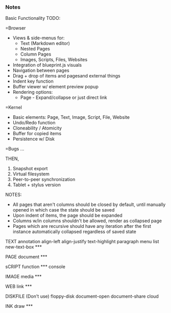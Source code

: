 ### Notes

Basic Functionality TODO:

=Browser
- Views & side-menus for:
    - Text (Markdown editor)
    - Nested Pages
    - Column Pages
    - Images, Scripts, Files, Websites
- Integration of blueprint.js visuals
- Navigation between pages
- Drag + drop of items and pagesand external things
- Indent key function
- Buffer viewer w/ element preview popup
- Rendering options:
    - Page - Expand/collapse or just direct link

=Kernel
- Basic elements: Page, Text, Image, Script, File, Website
- Undo/Redo function
- Cloneability / Atomicity
- Buffer for copied items
- Persistence w/ Disk

=Bugs
...

THEN,
1. Snapshot export
2. Virtual filesystem
3. Peer-to-peer synchronization
4. Tablet + stylus version

NOTES:
- All pages that aren't columns should be closed by default, until manually
    opened in which case the state should be saved
- Upon indent of items, the page should be expanded
- Columns w/in columns shouldn't be allowed, render as collapsed page
- Pages which are recursive should have any iteration after the first
    instance automatically collapsed regardless of saved state

TEXT
annotation
align-left
align-justify
text-highlight
paragraph
menu
list
new-text-box ***

PAGE
document ***

sCRIPT
function ***
console

IMAGE
media ***

WEB
link ***

DISKFILE (Don't use)
floppy-disk
document-open
document-share
cloud

INK
draw ***

